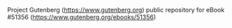 Project Gutenberg (https://www.gutenberg.org) public repository for eBook #51356 (https://www.gutenberg.org/ebooks/51356)

